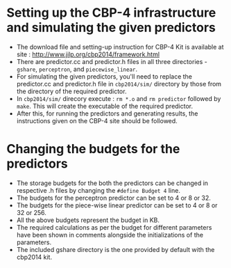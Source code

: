 Setting up the CBP-4 infrastructure and simulating the given predictors
========================================================================
*	The download file and setting-up instruction for CBP-4 Kit is available at site : http://www.jilp.org/cbp2014/framework.html
*	There are predictor.cc and predictor.h files in all three directories - `gshare`, `perceptron`, and `piecewise_linear`.
*	For simulating the given predictors, you'll need to replace the predictor.cc and predictor.h file in `cbp2014/sim/` directory by those from the directory of the required predictor.
*	In `cbp2014/sim/` direcory execute : `rm *.o` and `rm predictor` followed by `make`. This will create the executable of the required predictor.
*	After this, for running the predictors and generating results, the instructions given on the CBP-4 site should be followed.

Changing the budgets for the predictors
=========================================
*	The storage budgets for the both the predictors can be changed in respective .h files by changing the `#define Budget 4` line.
*	The budgets for the perceptron predictor can be set to 4 or 8 or 32. 
*	The budgets for the piece-wise linear predictor can be set to 4 or 8 or 32 or 256. 
*	All the above budgets represent the budget in KB.
*	The required calculations as per the budget for different parameters have been shown in comments alongside the initializations of the parameters.
*	The included gshare directory is the one provided by default with the cbp2014 kit.